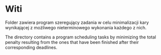 # Witi
Folder zawiera program szeregujący zadania w celu minimalizacji kary wynikającej z możliwego nieterminowego wykonania każdego z nich.

The directory contains a program scheduling tasks by minimizing the total penalty resulting from the ones that have been finished after their corresponding deadlines. 
